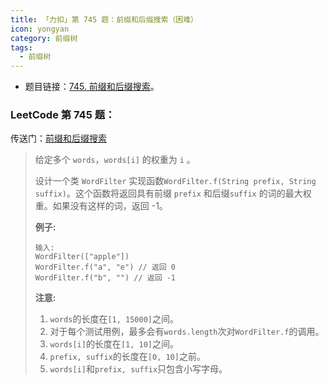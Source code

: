 ```yaml
---
title: 「力扣」第 745 题：前缀和后缀搜索（困难）
icon: yongyan
category: 前缀树
tags:
  - 前缀树
---
```



+ 题目链接：[745. 前缀和后缀搜索](https://leetcode-cn.com/problems/prefix-and-suffix-search/description/)。


### LeetCode 第 745 题：

传送门：[前缀和后缀搜索](https://leetcode-cn.com/problems/prefix-and-suffix-search/description/)

> 给定多个 `words`，`words[i]` 的权重为 `i` 。
>
> 设计一个类 `WordFilter` 实现函数`WordFilter.f(String prefix, String suffix)`。这个函数将返回具有前缀 `prefix` 和后缀`suffix` 的词的最大权重。如果没有这样的词，返回 -1。
>
> **例子:**
>
> ```
> 输入:
> WordFilter(["apple"])
> WordFilter.f("a", "e") // 返回 0
> WordFilter.f("b", "") // 返回 -1
> ```
>
> **注意:**
>
> 1. `words`的长度在`[1, 15000]`之间。
> 2. 对于每个测试用例，最多会有`words.length`次对`WordFilter.f`的调用。
> 3. `words[i]`的长度在`[1, 10]`之间。
> 4. `prefix, suffix`的长度在`[0, 10]`之前。
> 5. `words[i]`和`prefix, suffix`只包含小写字母。

### 